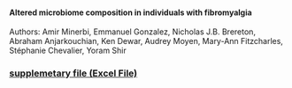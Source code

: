<h4>Altered microbiome composition in individuals with fibromyalgia</h4>

<p>Authors: Amir Minerbi, Emmanuel Gonzalez, Nicholas J.B. Brereton, Abraham Anjarkouchian, Ken Dewar, Audrey Moyen, Mary-Ann Fitzcharles, Stéphanie Chevalier, Yoram Shir</p>
<h3><a target="_blank" href="https://github.com/gonzalezem/Fibromyalgia/supplementary">supplemetary file (Excel File)</a></h3>
